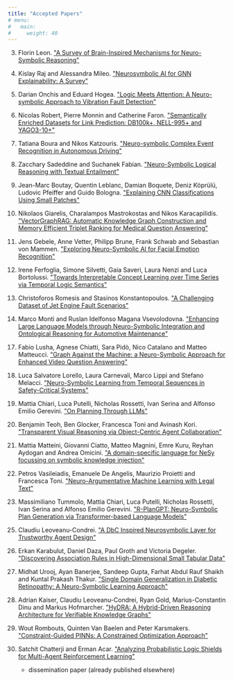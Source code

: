 ```yaml
---
title: "Accepted Papers"
# menu:
#   main:
#     weight: 40
---
```



<!-- 1. James Lukas, Felicity Aktan, Achyut Chebiyam, Zhiyu Ni and Zheng Liang. ["NL2RC: End-to-End Neuro-Symbolic Synthesis from Natural Language to Robot Controller"](./ANSyA_2025_paper_1.pdf) -->

<!-- 2. James Dayson. ["Eluren: A Symbolic Memory Architecture for Context-Aware Cognitive Agents"](./ANSyA_2025_paper_2.pdf) -->

3. Florin Leon. ["A Survey of Brain-Inspired Mechanisms for Neuro-Symbolic Reasoning"](./ANSyA_2025_paper_3.pdf)

4. Kislay Raj and Alessandra Mileo. ["Neurosymbolic AI for GNN Explainability: A Survey"](./ANSyA_2025_paper_4.pdf)

5. Darian Onchis and Eduard Hogea. ["Logic Meets Attention: A Neuro-symbolic Approach to Vibration Fault Detection"](./ANSyA_2025_paper_5.pdf)

6. Nicolas Robert, Pierre Monnin and Catherine Faron. ["Semantically Enriched Datasets for Link Prediction: DB100k+, NELL-995+ and YAGO3-10+"](./ANSyA_2025_paper_6.pdf)

7. Tatiana Boura and Nikos Katzouris. ["Neuro-symbolic Complex Event Recognition in Autonomous Driving"](./ANSyA_2025_paper_7.pdf)

8. Zacchary Sadeddine and Suchanek Fabian. ["Neuro-Symbolic Logical Reasoning with Textual Entailment"](./ANSyA_2025_paper_8.pdf)

9. Jean-Marc Boutay, Quentin Leblanc, Damian Boquete, Deniz Köprülü, Ludovic Pfeiffer and Guido Bologna. ["Explaining CNN Classifications Using Small Patches"](./ANSyA_2025_paper_9.pdf)

10. Nikolaos Giarelis, Charalampos Mastrokostas and Nikos Karacapilidis. ["VectorGraphRAG: Automatic Knowledge Graph Construction and Memory Efficient Triplet Ranking for Medical Question Answering"](./ANSyA_2025_paper_10.pdf)

11. Jens Gebele, Anne Vetter, Philipp Brune, Frank Schwab and Sebastian von Mammen. ["Exploring Neuro-Symbolic AI for Facial Emotion Recognition"](./ANSyA_2025_paper_11.pdf)

12. Irene Ferfoglia, Simone Silvetti, Gaia Saveri, Laura Nenzi and Luca Bortolussi. ["Towards Interpretable Concept Learning over Time Series via Temporal Logic Semantics"](./ANSyA_2025_paper_12.pdf)

13. Christoforos Romesis and Stasinos Konstantopoulos. ["A Challenging Dataset of Jet Engine Fault Scenarios"](./ANSyA_2025_paper_13.pdf)

15. Marco Monti and Ruslan Idelfonso Magana Vsevolodovna. ["Enhancing Large Language Models through Neuro-Symbolic Integration and Ontological Reasoning for Automotive Maintenance"](./ANSyA_2025_paper_15.pdf)

<!-- 16. Oleksandr Letychevskyi. ["Intrusion detection system architecture based on neuro-symbolic approach"](./ANSyA_2025_paper_16.pdf) -->

17. Fabio Lusha, Agnese Chiatti, Sara Pidò, Nico Catalano and Matteo Matteucci. ["Graph Against the Machine: a Neuro-Symbolic Approach for Enhanced Video Question Answering"](./ANSyA_2025_paper_17.pdf)

18. Luca Salvatore Lorello, Laura Carnevali, Marco Lippi and Stefano Melacci. ["Neuro-Symbolic Learning from Temporal Sequences in Safety-Critical Systems"](./ANSyA_2025_paper_18.pdf)

19. Mattia Chiari, Luca Putelli, Nicholas Rossetti, Ivan Serina and Alfonso Emilio Gerevini. ["On Planning Through LLMs"](./ANSyA_2025_paper_19.pdf)

20. Benjamin Teoh, Ben Glocker, Francesca Toni and Avinash Kori. ["Transparent Visual Reasoning via Object-Centric Agent Collaboration"](./ANSyA_2025_paper_20.pdf)

21. Mattia Matteini, Giovanni Ciatto, Matteo Magnini, Emre Kuru, Reyhan Aydogan and Andrea Omicini. ["A domain-specific language for NeSy focussing on symbolic knowledge injection"](./ANSyA_2025_paper_21.pdf)

22. Petros Vasileiadis, Emanuele De Angelis, Maurizio Proietti and Francesca Toni. ["Neuro-Argumentative Machine Learning with Legal Text"](./ANSyA_2025_paper_22.pdf)

23. Massimiliano Tummolo, Mattia Chiari, Luca Putelli, Nicholas Rossetti, Ivan Serina and Alfonso Emilio Gerevini. ["R-PlanGPT: Neuro-Symbolic Plan Generation via Transformer-based Language Models"](./ANSyA_2025_paper_23.pdf)

<!-- 24. Fabian Fingerhut and Elena Tsiporkova. ["Neuro-symbolic workflow enabling context-aware risk-of-failure analysis for industrial applications"](./ANSyA_2025_paper_24.pdf) -->

25. Claudiu Leoveanu-Condrei. ["A DbC Inspired Neurosymbolic Layer for Trustworthy Agent Design"](./ANSyA_2025_paper_25.pdf)

26. Erkan Karabulut, Daniel Daza, Paul Groth and Victoria Degeler. ["Discovering Association Rules in High-Dimensional Small Tabular Data"](./ANSyA_2025_paper_26.pdf)

28. Midhat Urooj, Ayan Banerjee, Sandeep Gupta, Farhat Abdul Rauf Shaikh and Kuntal Prakash Thakur. ["Single Domain Generalization in Diabetic Retinopathy: A Neuro-Symbolic Learning Approach"](./ANSyA_2025_paper_28.pdf)

29. Adrian Kaiser, Claudiu Leoveanu-Condrei, Ryan Gold, Marius-Constantin Dinu and Markus Hofmarcher. ["HyDRA: A Hybrid-Driven Reasoning Architecture for Verifiable Knowledge Graphs"](./ANSyA_2025_paper_29.pdf)

30. Wout Rombouts, Quinten Van Baelen and Peter Karsmakers. ["Constraint-Guided PINNs: A Constrained Optimization Approach"](./ANSyA_2025_paper_30.pdf)

31. Satchit Chatterji and Erman Acar. ["Analyzing Probabilistic Logic Shields for Multi-Agent Reinforcement Learning"](./ANSyA_2025_paper_31.pdf)
    * dissemination paper (already published elsewhere)
